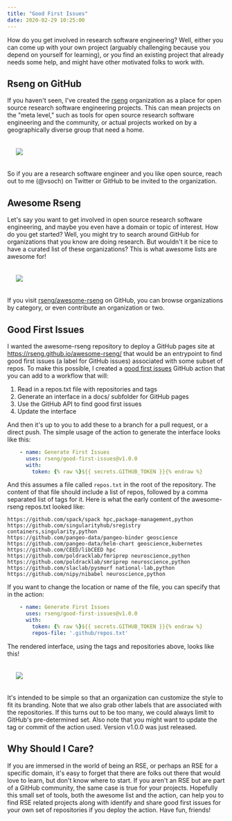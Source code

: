 ```yaml
---
title: "Good First Issues"
date: 2020-02-29 10:25:00
---
```


How do you get involved in research software engineering? Well, either
you can come up with your own project (arguably challenging because
you depend on yourself for learning), or you find an existing project
that already needs some help, and might have other motivated folks to work with.

## Rseng on GitHub

If you haven't seen, I've created the <a target="_blank" href="https://github.com/rseng">rseng</a> organization as a place for open source research software engineering projects. This can mean projects on the "meta level," such as tools for open source research software engineering and the community, or actual projects worked on by a geographically diverse group
that need a home.

<div style="padding:20px">
<img src="https://raw.githubusercontent.com/vsoch/vsoch.github.io/master/assets/images/posts/good-first-issues/rseng.png">
</div>

So if you are a research software engineer and you like open source, reach out to me (@vsoch) on Twitter or GitHub to be invited to the organization.

## Awesome Rseng

Let's say you want to get involved in open source research software engineering, and maybe you even have a domain or topic of interest.
How do you get started? Well, you might try to search around GitHub
for organizations that you know are doing research. But wouldn't it be
nice to have a curated list of these organizations? This is what 
awesome lists are awesome for!

<div style="padding:20px">
<img src="https://raw.githubusercontent.com/vsoch/vsoch.github.io/master/assets/images/posts/good-first-issues/awesome.png">
</div>

If you visit <a target="_blank" href="https://github.com/rseng/awesome-rseng">rseng/awesome-rseng</a> on GitHub, you can browse organizations by category, or even contribute an organization or two.

## Good First Issues

I wanted the awesome-rseng repository to deploy a GitHub pages site at <a href="https://rseng.github.io/awesome-rseng/" target="_blank">https://rseng.github.io/awesome-rseng/</a> that would be an entrypoint to find good first issues (a label for GitHub issues) associated with some subset of repos.
To make this possible, I created a <a href="https://github.com/rseng/good-first-issues" target="_blank">good first issues</a> GitHub action that
you can add to a workflow that will:


<ol class="custom-counter">
<li>Read in a repos.txt file with repositories and tags</li>
<li>Generate an interface in a docs/ subfolder for GitHub pages</li>
<li>Use the GitHub API to find good first issues</li>
<li>Update the interface</li>
</ol>


And then it's up to you to add these to a branch for a pull request,
or a direct push. The simple usage of the action to generate the interface
looks like this:

```yaml
    - name: Generate First Issues
      uses: rseng/good-first-issues@v1.0.0
      with:
        token: {% raw %}${{ secrets.GITHUB_TOKEN }}{% endraw %}
```

And this assumes a file called `repos.txt` in the root of the repository.
The content of that file should include a list of repos, followed by a
comma separated list of tags for it. Here is what the early
content of the awesome-rseng repos.txt looked like:

```
https://github.com/spack/spack hpc,package-management,python
https://github.com/singularityhub/sregistry containers,singularity,python
https://github.com/pangeo-data/pangeo-binder geoscience
https://github.com/pangeo-data/helm-chart geoscience,kubernetes
https://github.com/CEED/libCEED hpc
https://github.com/poldracklab/fmriprep neuroscience,python
https://github.com/poldracklab/smriprep neuroscience,python
https://github.com/slaclab/pysmurf national-lab,python
https://github.com/nipy/nibabel neuroscience,python
```

If you want to change the location or name of the file, you can specify
that in the action:

```yaml
    - name: Generate First Issues
      uses: rseng/good-first-issues@v1.0.0
      with:
        token: {% raw %}${{ secrets.GITHUB_TOKEN }}{% endraw %}
        repos-file: '.github/repos.txt'
```

The rendered interface, using the tags and repositories above, looks like
this!

<div style="padding:20px">
<img src="https://raw.githubusercontent.com/rseng/good-first-issues/master/img/good-first-issues.png">
</div>


It's intended to be simple so that an organization can customize the style
to fit its branding. Note that we also grab other labels that are associated with the repositories.
If this turns out to be too many, we could always limit to GitHub's
pre-determined set. Also note that you might want to update the tag
or commit of the action used. Version v1.0.0 was just released.

## Why Should I Care?

If you are immersed in the world of being an RSE, or perhaps an RSE
for a specific domain, it's easy to forget that
there are folks out there that would love to learn, but don't know where to
start. If you aren't an RSE but are part of a GitHub community, the same
case is true for your projects. Hopefully this small set of tools, both the awesome list and
the action, can help you to find RSE related projects along with
identify and share good first issues for your own set of repositories 
if you deploy the action. Have fun, friends!
